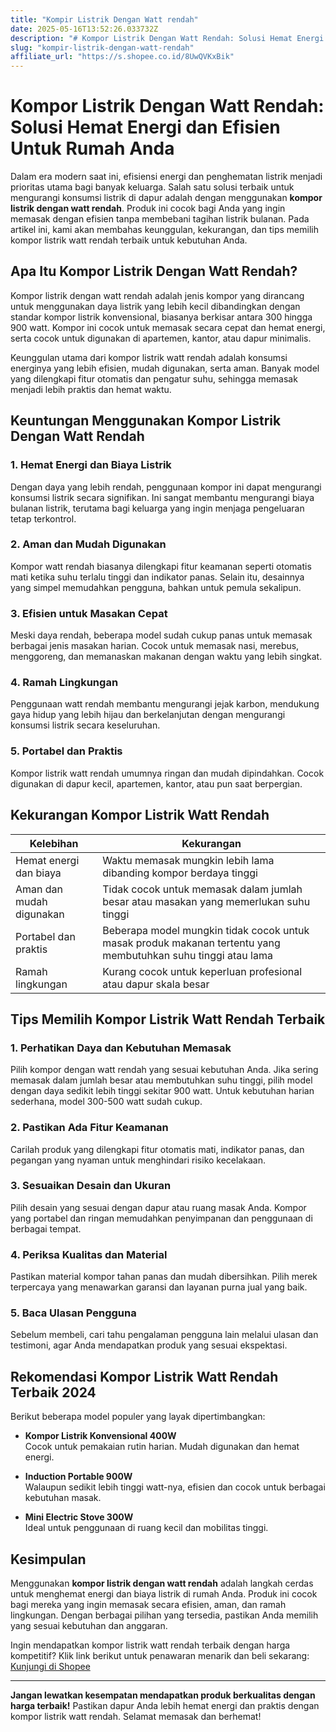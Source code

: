 ```yaml
---
title: "Kompir Listrik Dengan Watt rendah"
date: 2025-05-16T13:52:26.033732Z
description: "# Kompor Listrik Dengan Watt Rendah: Solusi Hemat Energi dan Efisien Untuk Rumah Anda..."
slug: "kompir-listrik-dengan-watt-rendah"
affiliate_url: "https://s.shopee.co.id/8UwQVKxBik"
---
```

# Kompor Listrik Dengan Watt Rendah: Solusi Hemat Energi dan Efisien Untuk Rumah Anda

Dalam era modern saat ini, efisiensi energi dan penghematan listrik menjadi prioritas utama bagi banyak keluarga. Salah satu solusi terbaik untuk mengurangi konsumsi listrik di dapur adalah dengan menggunakan **kompor listrik dengan watt rendah**. Produk ini cocok bagi Anda yang ingin memasak dengan efisien tanpa membebani tagihan listrik bulanan. Pada artikel ini, kami akan membahas keunggulan, kekurangan, dan tips memilih kompor listrik watt rendah terbaik untuk kebutuhan Anda.

## Apa Itu Kompor Listrik Dengan Watt Rendah?

Kompor listrik dengan watt rendah adalah jenis kompor yang dirancang untuk menggunakan daya listrik yang lebih kecil dibandingkan dengan standar kompor listrik konvensional, biasanya berkisar antara 300 hingga 900 watt. Kompor ini cocok untuk memasak secara cepat dan hemat energi, serta cocok untuk digunakan di apartemen, kantor, atau dapur minimalis.

Keunggulan utama dari kompor listrik watt rendah adalah konsumsi energinya yang lebih efisien, mudah digunakan, serta aman. Banyak model yang dilengkapi fitur otomatis dan pengatur suhu, sehingga memasak menjadi lebih praktis dan hemat waktu.

## Keuntungan Menggunakan Kompor Listrik Dengan Watt Rendah

### 1. Hemat Energi dan Biaya Listrik
Dengan daya yang lebih rendah, penggunaan kompor ini dapat mengurangi konsumsi listrik secara signifikan. Ini sangat membantu mengurangi biaya bulanan listrik, terutama bagi keluarga yang ingin menjaga pengeluaran tetap terkontrol.

### 2. Aman dan Mudah Digunakan
Kompor watt rendah biasanya dilengkapi fitur keamanan seperti otomatis mati ketika suhu terlalu tinggi dan indikator panas. Selain itu, desainnya yang simpel memudahkan pengguna, bahkan untuk pemula sekalipun.

### 3. Efisien untuk Masakan Cepat
Meski daya rendah, beberapa model sudah cukup panas untuk memasak berbagai jenis masakan harian. Cocok untuk memasak nasi, merebus, menggoreng, dan memanaskan makanan dengan waktu yang lebih singkat.

### 4. Ramah Lingkungan
Penggunaan watt rendah membantu mengurangi jejak karbon, mendukung gaya hidup yang lebih hijau dan berkelanjutan dengan mengurangi konsumsi listrik secara keseluruhan.

### 5. Portabel dan Praktis
Kompor listrik watt rendah umumnya ringan dan mudah dipindahkan. Cocok digunakan di dapur kecil, apartemen, kantor, atau pun saat berpergian.

## Kekurangan Kompor Listrik Watt Rendah

| Kelebihan | Kekurangan |
|------------|--------------|
| Hemat energi dan biaya | Waktu memasak mungkin lebih lama dibanding kompor berdaya tinggi |
| Aman dan mudah digunakan | Tidak cocok untuk memasak dalam jumlah besar atau masakan yang memerlukan suhu tinggi |
| Portabel dan praktis | Beberapa model mungkin tidak cocok untuk masak produk makanan tertentu yang membutuhkan suhu tinggi atau lama |
| Ramah lingkungan | Kurang cocok untuk keperluan profesional atau dapur skala besar |

## Tips Memilih Kompor Listrik Watt Rendah Terbaik

### 1. Perhatikan Daya dan Kebutuhan Memasak
Pilih kompor dengan watt rendah yang sesuai kebutuhan Anda. Jika sering memasak dalam jumlah besar atau membutuhkan suhu tinggi, pilih model dengan daya sedikit lebih tinggi sekitar 900 watt. Untuk kebutuhan harian sederhana, model 300-500 watt sudah cukup.

### 2. Pastikan Ada Fitur Keamanan
Carilah produk yang dilengkapi fitur otomatis mati, indikator panas, dan pegangan yang nyaman untuk menghindari risiko kecelakaan.

### 3. Sesuaikan Desain dan Ukuran
Pilih desain yang sesuai dengan dapur atau ruang masak Anda. Kompor yang portabel dan ringan memudahkan penyimpanan dan penggunaan di berbagai tempat.

### 4. Periksa Kualitas dan Material
Pastikan material kompor tahan panas dan mudah dibersihkan. Pilih merek terpercaya yang menawarkan garansi dan layanan purna jual yang baik.

### 5. Baca Ulasan Pengguna
Sebelum membeli, cari tahu pengalaman pengguna lain melalui ulasan dan testimoni, agar Anda mendapatkan produk yang sesuai ekspektasi.

## Rekomendasi Kompor Listrik Watt Rendah Terbaik 2024

Berikut beberapa model populer yang layak dipertimbangkan:

- **Kompor Listrik Konvensional 400W**  
Cocok untuk pemakaian rutin harian. Mudah digunakan dan hemat energi.

- **Induction Portable 900W**  
Walaupun sedikit lebih tinggi watt-nya, efisien dan cocok untuk berbagai kebutuhan masak.

- **Mini Electric Stove 300W**  
Ideal untuk penggunaan di ruang kecil dan mobilitas tinggi.

## Kesimpulan

Menggunakan **kompor listrik dengan watt rendah** adalah langkah cerdas untuk menghemat energi dan biaya listrik di rumah Anda. Produk ini cocok bagi mereka yang ingin memasak secara efisien, aman, dan ramah lingkungan. Dengan berbagai pilihan yang tersedia, pastikan Anda memilih yang sesuai kebutuhan dan anggaran.

Ingin mendapatkan kompor listrik watt rendah terbaik dengan harga kompetitif? Klik link berikut untuk penawaran menarik dan beli sekarang: [Kunjungi di Shopee](https://s.shopee.co.id/8UwQVKxBik)

---

**Jangan lewatkan kesempatan mendapatkan produk berkualitas dengan harga terbaik!** Pastikan dapur Anda lebih hemat energi dan praktis dengan kompor listrik watt rendah. Selamat memasak dan berhemat!